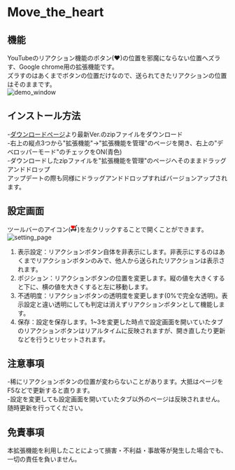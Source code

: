 # Move_the_heart
## 機能
YouTubeのリアクション機能のボタン(❤)の位置を邪魔にならない位置へズラす、Google chrome用の拡張機能です。<br>
ズラすのはあくまでボタンの位置だけなので、送られてきたリアクションの位置はそのままです。<br>
![demo_window](https://github.com/donokoanoko/Move_the_heart/assets/46491591/73926cfe-a33d-4cbf-86c7-56c513c0d549)

## インストール方法
-[ダウンロードページ](https://github.com/donokoanoko/Move_the_heart/releases)より最新Ver.のzipファイルをダウンロード<br>
-右上の縦点3つから"拡張機能"→"拡張機能を管理"のページを開き、右上の"デベロッパーモード"のチェックをON(青色)<br>
-ダウンロードしたzipファイルを"拡張機能を管理"のページへそのままドラッグアンドドロップ<br>
アップデートの際も同様にドラッグアンドドロップすればバージョンアップされます。

## 設定画面
ツールバーのアイコン(![icon](img/icon_16.png))を左クリックすることで開くことができます。<br>
![setting_page](https://github.com/donokoanoko/Move_the_heart/assets/46491591/5b764a48-fca9-4b79-9cff-2954fe99097c)
1. 表示設定：リアクションボタン自体を非表示にします。非表示にするのはあくまでリアクションボタンのみで、他人から送られたリアクションは表示されます。
2. ポジション：リアクションボタンの位置を変更します。縦の値を大きくすると下に、横の値を大きくすると左に移動します。
3. 不透明度：リアクションボタンの透明度を変更します(0%で完全な透明)。表示設定と違い透明にしても判定は消えずリアクションボタンとして機能します。
4. 保存：設定を保存します。1~3を変更した時点で設定画面を開いていたタブのリアクションボタンはリアルタイムに反映されますが、開き直したり更新などを行うとリセットされます。

## 注意事項
-稀にリアクションボタンの位置が変わらないことがあります。大抵はページをF5などで更新すると直ります。<br>
-設定を変更しても設定画面を開いていたタブ以外のページは反映されません。随時更新を行ってください。<br>

## 免責事項
本拡張機能を利用したことによって損害・不利益・事故等が発生した場合でも、一切の責任を負いません。
